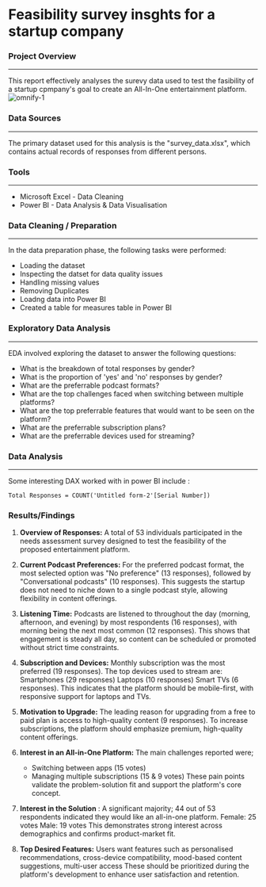 # Feasibility survey insghts for a startup company

### Project Overview
---
This report effectively analyses the surevy data used to test the fasibility of a startup cpmpany's goal to create an All-In-One entertainment platform.
![omnify-1](https://github.com/user-attachments/assets/52e150af-56d6-4b49-944d-9577cc6915ac)


### Data Sources
---
The primary dataset used for this analysis is the "survey_data.xlsx", which contains actual records of responses from different persons.

### Tools
---
- Microsoft Excel - Data Cleaning
- Power BI - Data Analysis & Data Visualisation

### Data Cleaning / Preparation 
---
In the data preparation phase, the following tasks were performed:
- Loading the dataset
- Inspecting the datset for data quality issues
- Handling missing values
- Removing Duplicates
- Loadng data into Power BI
- Created a table for measures table in Power BI

### Exploratory Data Analysis
---
EDA involved exploring the dataset to answer the following questions:
- What is the breakdown of total responses by gender?
- What is the proportion of 'yes' and 'no' responses by gender?
- What are the preferrable podcast formats?
- What are the top challenges faced when switching between multiple platforms?
- What are the top preferrable features that would want to be seen on the platform?
- What are the preferrable subscription plans?
- What are the preferrable devices used for streaming?

### Data Analysis
---
Some interesting DAX worked with in power BI include :

``` DAX
Total Responses = COUNT('Untitled form-2'[Serial Number])
```

### Results/Findings
1. **Overview of Responses:** A total of 53 individuals participated in the needs assessment survey designed to test the feasibility of the proposed entertainment platform.
   
2. **Current Podcast Preferences:** For the preferred podcast format, the most selected option was "No preference" (13 responses), followed by "Conversational podcasts" (10 responses).
This suggests the startup does not need to niche down to a single podcast style, allowing flexibility in content offerings.

3. **Listening Time:** Podcasts are listened to throughout the day (morning, afternoon, and evening) by most respondents (16 responses), with morning being the next most common (12 responses). This shows that engagement is steady all day, so content can be scheduled or promoted without strict time constraints.
   
3. **Subscription and Devices:** Monthly subscription was the most preferred (19 responses).
The top devices used to stream are:
Smartphones (29 responses)
Laptops (10 responses)
Smart TVs (6 responses).
This indicates that the platform should be mobile-first, with responsive support for laptops and TVs.

4. **Motivation to Upgrade:** The leading reason for upgrading from a free to paid plan is access to high-quality content (9 responses). To increase subscriptions, the platform should emphasize premium, high-quality content offerings.

5. **Interest in an All-in-One Platform:** The main challenges reported were; 
   - Switching between apps (15 votes)
   - Managing multiple subscriptions (15 & 9 votes)
These pain points validate the problem-solution fit and support the platform's core concept.

6. **Interest in the Solution** : A significant majority; 44 out of 53 respondents indicated they would like an all-in-one platform.
Female: 25 votes
Male: 19 votes
This demonstrates strong interest across demographics and confirms product-market fit.

7. **Top Desired Features:** Users want features such as personalised recommendations, cross-device compatibility, mood-based content suggestions, multi-user access
These should be prioritized during the platform's development to enhance user satisfaction and retention. 
